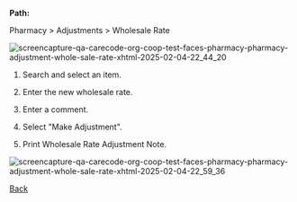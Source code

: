 **Path:**

Pharmacy > Adjustments > Wholesale Rate 

![screencapture-qa-carecode-org-coop-test-faces-pharmacy-pharmacy-adjustment-whole-sale-rate-xhtml-2025-02-04-22_44_20](https://github.com/user-attachments/assets/8df2df20-58c3-480c-be28-259da37c9c96)

1. Search and select an item.

2. Enter the new wholesale rate.

3. Enter a comment.

4. Select "Make Adjustment".

5. Print Wholesale Rate Adjustment Note.

![screencapture-qa-carecode-org-coop-test-faces-pharmacy-pharmacy-adjustment-whole-sale-rate-xhtml-2025-02-04-22_59_36](https://github.com/user-attachments/assets/82a4c2ac-85bc-4b2b-a9fe-be95d30b1282)



[Back](https://github.com/hmislk/hmis/wiki/Price-Adjustment)